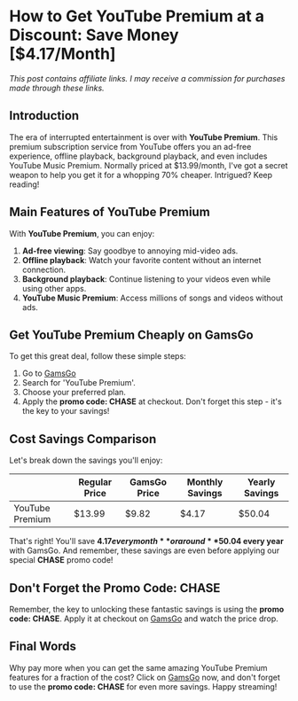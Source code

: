 # How to Get YouTube Premium at a Discount: Save Money [$4.17/Month]

*This post contains affiliate links. I may receive a commission for purchases made through these links.*

## Introduction

The era of interrupted entertainment is over with **YouTube Premium**. This premium subscription service from YouTube offers you an ad-free experience, offline playback, background playback, and even includes YouTube Music Premium. Normally priced at $13.99/month, I've got a secret weapon to help you get it for a whopping 70% cheaper. Intrigued? Keep reading!

## Main Features of YouTube Premium

With **YouTube Premium**, you can enjoy:

1. **Ad-free viewing**: Say goodbye to annoying mid-video ads.
2. **Offline playback**: Watch your favorite content without an internet connection.
3. **Background playback**: Continue listening to your videos even while using other apps.
4. **YouTube Music Premium**: Access millions of songs and videos without ads.

## Get YouTube Premium Cheaply on GamsGo

To get this great deal, follow these simple steps:

1. Go to [GamsGo](https://www.gamsgo.com/partner/ykeX7B) 
2. Search for 'YouTube Premium'.
3. Choose your preferred plan.
4. Apply the **promo code: CHASE** at checkout. Don't forget this step - it's the key to your savings!

## Cost Savings Comparison

Let's break down the savings you'll enjoy:

|   | Regular Price | GamsGo Price | Monthly Savings | Yearly Savings |
|---|---------------|--------------|-----------------|----------------|
| YouTube Premium | $13.99        | $9.82          | $4.17          | $50.04        |

That's right! You'll save **$4.17 every month** or around **$50.04 every year** with GamsGo. And remember, these savings are even before applying our special **CHASE** promo code!

## Don't Forget the Promo Code: CHASE 

Remember, the key to unlocking these fantastic savings is using the **promo code: CHASE**. Apply it at checkout on [GamsGo](https://www.gamsgo.com/partner/ykeX7B) and watch the price drop.

## Final Words

Why pay more when you can get the same amazing YouTube Premium features for a fraction of the cost? Click on [GamsGo](https://www.gamsgo.com/partner/ykeX7B) now, and don't forget to use the **promo code: CHASE** for even more savings. Happy streaming!